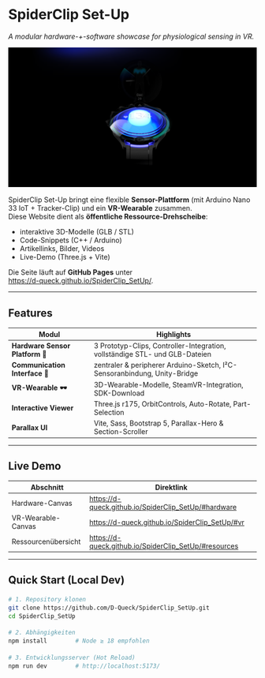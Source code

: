 # SpiderClip Set-Up

*A modular hardware-+-software showcase for physiological sensing in VR.*

![Hero](public/images/VR-Wearable-TeaserPic.png)

SpiderClip Set-Up bringt eine flexible **Sensor-Plattform** (mit Arduino Nano 33 IoT + Tracker-Clip) und ein **VR-Wearable** zusammen.  
Diese Website dient als **öffentliche Ressource-Drehscheibe**:

* interaktive 3D-Modelle (GLB / STL)  
* Code-Snippets (C++ / Arduino)  
* Artikellinks, Bilder, Videos  
* Live-Demo (Three.js + Vite)

Die Seite läuft auf **GitHub Pages** unter  
<https://d-queck.github.io/SpiderClip_SetUp/>.

---

## Features

| Modul | Highlights |
|-------|------------|
| **Hardware Sensor Platform 🔧** | 3 Prototyp-Clips, Controller-Integration, vollständige STL- und GLB-Dateien |
| **Communication Interface 🔌** | zentraler & peripherer Arduino-Sketch, I²C-Sensoranbindung, Unity-Bridge |
| **VR-Wearable 🕶** | 3D-Wearable-Modelle, SteamVR-Integration, SDK-Download |
| **Interactive Viewer** | Three.js r175, OrbitControls, Auto-Rotate, Part-Selection |
| **Parallax UI** | Vite, Sass, Bootstrap 5, Parallax-Hero & Section-Scroller |

---

## Live Demo

| Abschnitt | Direktlink |
|-----------|------------|
| Hardware-Canvas | <https://d-queck.github.io/SpiderClip_SetUp/#hardware> |
| VR-Wearable-Canvas | <https://d-queck.github.io/SpiderClip_SetUp/#vr> |
| Ressourcenübersicht | <https://d-queck.github.io/SpiderClip_SetUp/#resources> |

---

## Quick Start (Local Dev)

```bash
# 1. Repository klonen
git clone https://github.com/D-Queck/SpiderClip_SetUp.git
cd SpiderClip_SetUp

# 2. Abhängigkeiten
npm install        # Node ≥ 18 empfohlen

# 3. Entwicklungsserver (Hot Reload)
npm run dev        # http://localhost:5173/
